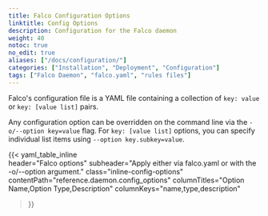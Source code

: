 ```yaml
---
title: Falco Configuration Options
linktitle: Config Options
description: Configuration for the Falco daemon
weight: 40
notoc: true
no_edit: true
aliases: ["/docs/configuration/"]
categories: ["Installation", "Deployment", "Configuration"]
tags: ["Falco Daemon", "falco.yaml", "rules files"]
---
```


Falco's configuration file is a YAML file containing a collection of `key: value` or `key: [value list]` pairs.

Any configuration option can be overridden on the command line via the `-o/--option key=value` flag. 
For `key: [value list]` options, you can specify individual list items using `--option key.subkey=value`.

{{< yaml_table_inline  
    header="Falco options"
    subheader="Apply either via falco.yaml or with the -o/--option argument."
    class="inline-config-options"
    contentPath="reference.daemon.config_options"
    columnTitles="Option Name,Option Type,Description"
    columnKeys="name,type,description"
>}}
